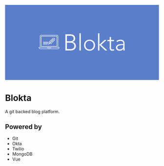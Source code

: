 ![logo](https://raw.githubusercontent.com/chriswoodle/blokta/master/assets/logo.png)

# Blokta

A git backed blog platform. 

## Powered by

* Git
* Okta
* Twilio
* MongoDB
* Vue